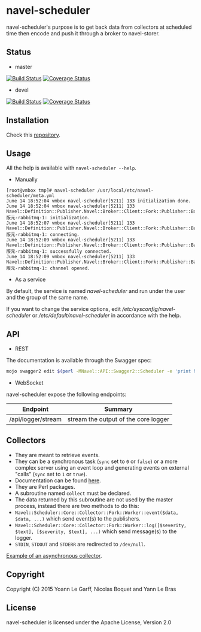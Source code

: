 navel-scheduler
===============

navel-scheduler's purpose is to get back data from collectors at scheduled time then encode and push it through a broker to navel-storer.

Status
------

- master

[![Build Status](https://travis-ci.org/Navel-IT/navel-scheduler.svg?branch=master)](https://travis-ci.org/Navel-IT/navel-scheduler?branch=master)
[![Coverage Status](https://coveralls.io/repos/github/Navel-IT/navel-scheduler/badge.svg?branch=master)](https://coveralls.io/github/Navel-IT/navel-scheduler?branch=master)

- devel

[![Build Status](https://travis-ci.org/Navel-IT/navel-scheduler.svg?branch=devel)](https://travis-ci.org/Navel-IT/navel-scheduler?branch=devel)
[![Coverage Status](https://coveralls.io/repos/github/Navel-IT/navel-scheduler/badge.svg?branch=devel)](https://coveralls.io/github/Navel-IT/navel-scheduler?branch=devel)

Installation
------------

Check this [repository](https://github.com/navel-it/navel-installation-scripts).

Usage
-----

All the help is available with `navel-scheduler --help`.

- Manually

```
[root@vmbox tmp]# navel-scheduler /usr/local/etc/navel-scheduler/meta.yml
June 14 18:52:04 vmbox navel-scheduler[5211] 133 initialization done.
June 14 18:52:04 vmbox navel-scheduler[5211] 133 Navel::Definition::Publisher.Navel::Broker::Client::Fork::Publisher::Backend::RabbitMQ.版元-rabbitmq-1: initialization.
June 14 18:52:07 vmbox navel-scheduler[5211] 133 Navel::Definition::Publisher.Navel::Broker::Client::Fork::Publisher::Backend::RabbitMQ.版元-rabbitmq-1: connecting.
June 14 18:52:09 vmbox navel-scheduler[5211] 133 Navel::Definition::Publisher.Navel::Broker::Client::Fork::Publisher::Backend::RabbitMQ.版元-rabbitmq-1: successfully connected.
June 14 18:52:09 vmbox navel-scheduler[5211] 133 Navel::Definition::Publisher.Navel::Broker::Client::Fork::Publisher::Backend::RabbitMQ.版元-rabbitmq-1: channel opened.
```

- As a service

By default, the service is named *navel-scheduler* and run under the user and the group of the same name.

If you want to change the service options, edit */etc/sysconfig/navel-scheduler* or */etc/default/navel-scheduler* in accordance with the help.

API
---

- REST

The documentation is available through the Swagger spec:

```bash
mojo swagger2 edit $(perl -MNavel::API::Swagger2::Scheduler -e 'print Navel::API::Swagger2::Scheduler->spec_file_location();') --listen http://*:8080
```

- WebSocket

navel-scheduler expose the following endpoints:

Endpoint | Summary
-------- | -------
/api/logger/stream | stream the output of the core logger

Collectors
----------

- They are meant to retrieve events.
- They can be a synchronous task (`sync` set to `0` or `false`) or a more complex server using an event loop and generating events on external "calls" (`sync` set to `1` or `true`).
 - Documentation can be found [here](https://metacpan.org/pod/AnyEvent::Fork::RPC).
- They are Perl packages.
- A subroutine named `collect` must be declared.
- The data returned by this subroutine are not used by the master process, instead there are two methods to do this:
 - `Navel::Scheduler::Core::Collector::Fork::Worker::event($data, $data, ...)` which send event(s) to the publishers.
 - `Navel::Scheduler::Core::Collector::Fork::Worker::log([$severity, $text], [$severity, $text], ...)` which send message(s) to the logger.
- `STDIN`, `STDOUT` and `STDERR` are redirected to `/dev/null`.

[Example of an asynchronous collector](https://github.com/Navel-IT/navel-collector-monitoring-plugin).

Copyright
---------

Copyright (C) 2015 Yoann Le Garff, Nicolas Boquet and Yann Le Bras

License
-------

navel-scheduler is licensed under the Apache License, Version 2.0
